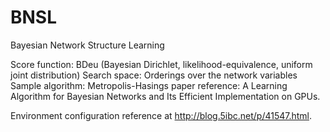 # BNSL
Bayesian Network Structure Learning

Score function: BDeu (Bayesian Dirichlet, likelihood-equivalence, uniform joint distribution)
Search space: Orderings over the network variables
Sample algorithm: Metropolis-Hasings
paper reference: 
A Learning Algorithm for Bayesian Networks and Its Efficient Implementation on GPUs.

Environment configuration reference at http://blog.5ibc.net/p/41547.html.
